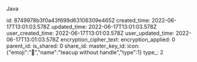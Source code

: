 Java

id: 8749978b3f0a43f699d63106309e4652
created_time: 2022-06-17T13:01:03.578Z
updated_time: 2022-06-17T13:01:03.578Z
user_created_time: 2022-06-17T13:01:03.578Z
user_updated_time: 2022-06-17T13:01:03.578Z
encryption_cipher_text: 
encryption_applied: 0
parent_id: 
is_shared: 0
share_id: 
master_key_id: 
icon: {"emoji":"🍵","name":"teacup without handle","type":1}
type_: 2